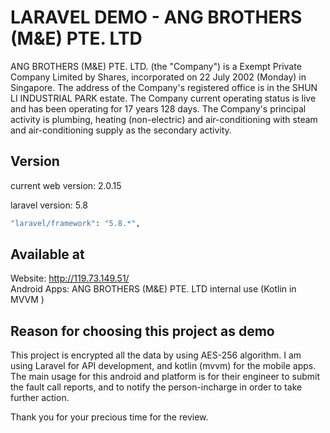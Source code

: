 # LARAVEL DEMO - ANG BROTHERS (M&E) PTE. LTD

ANG BROTHERS (M&E) PTE. LTD. (the "Company") is a Exempt Private Company Limited by Shares, incorporated on 22 July 2002 (Monday) in Singapore. The address of the Company's registered office is in the SHUN LI INDUSTRIAL PARK estate. The Company current operating status is live and has been operating for 17 years 128 days. The Company's principal activity is plumbing, heating (non-electric) and air-conditioning with steam and air-conditioning supply as the secondary activity.

## Version

current web version: 2.0.15<br />

laravel version: 5.8<br />
```bash
"laravel/framework": "5.8.*",
```

## Available at

Website: http://119.73.149.51/ <br />
Android Apps:  ANG BROTHERS (M&E) PTE. LTD internal use (Kotlin in MVVM )<br />

## Reason for choosing this project as demo
This project is encrypted all the data by using AES-256 algorithm. I am using Laravel for API development, and kotlin (mvvm) for the mobile apps. The main usage for this android and platform is for their engineer to submit the fault call reports, and to notify the person-incharge in order to take further action. 


Thank you for your precious time for the review.

